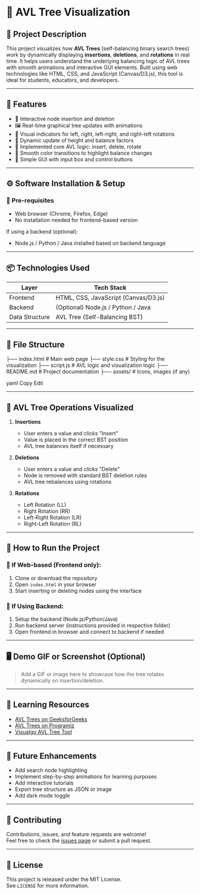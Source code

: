 # 🌳 AVL Tree Visualization

## 📌 Project Description

This project visualizes how **AVL Trees** (self-balancing binary search trees) work by dynamically displaying **insertions**, **deletions**, and **rotations** in real time. It helps users understand the underlying balancing logic of AVL trees with smooth animations and interactive GUI elements. Built using web technologies like HTML, CSS, and JavaScript (Canvas/D3.js), this tool is ideal for students, educators, and developers.

---

## 🧩 Features

- 🔄 Interactive node insertion and deletion
- 🖼️ Real-time graphical tree updates with animations
- 📐 Visual indicators for left, right, left-right, and right-left rotations
- 📏 Dynamic update of height and balance factors
- 🧠 Implemented core AVL logic: insert, delete, rotate
- 🎨 Smooth color transitions to highlight balance changes
- 💬 Simple GUI with input box and control buttons

---

## ⚙️ Software Installation & Setup

### 📌 Pre-requisites

- Web browser (Chrome, Firefox, Edge)
- No installation needed for frontend-based version

If using a backend (optional):
- Node.js / Python / Java installed based on backend language

---

## 📦 Technologies Used

| Layer      | Tech Stack                           |
|------------|---------------------------------------|
| Frontend   | HTML, CSS, JavaScript (Canvas/D3.js) |
| Backend    | (Optional) Node.js / Python / Java   |
| Data Structure | AVL Tree (Self-Balancing BST)    |

---

## 📁 File Structure

├── index.html # Main web page
├── style.css # Styling for the visualization
├── script.js # AVL logic and visualization logic
├── README.md # Project documentation
├── assets/ # Icons, images (if any)

yaml
Copy
Edit

---

## 🧪 AVL Tree Operations Visualized

1. **Insertions**
   - User enters a value and clicks "Insert"
   - Value is placed in the correct BST position
   - AVL tree balances itself if necessary

2. **Deletions**
   - User enters a value and clicks "Delete"
   - Node is removed with standard BST deletion rules
   - AVL tree rebalances using rotations

3. **Rotations**
   - Left Rotation (LL)
   - Right Rotation (RR)
   - Left-Right Rotation (LR)
   - Right-Left Rotation (RL)

---

## 🚀 How to Run the Project

### 🔹 If Web-based (Frontend only):

1. Clone or download the repository
2. Open `index.html` in your browser
3. Start inserting or deleting nodes using the interface

### 🔹 If Using Backend:

1. Setup the backend (Node.js/Python/Java)
2. Run backend server (instructions provided in respective folder)
3. Open frontend in browser and connect to backend if needed

---

## 🖥️ Demo GIF or Screenshot (Optional)

> Add a GIF or image here to showcase how the tree rotates dynamically on insertion/deletion.

---

## 🌱 Learning Resources

- [AVL Trees on GeeksforGeeks](https://www.geeksforgeeks.org/avl-tree-set-1-insertion/)
- [AVL Trees on Programiz](https://www.programiz.com/dsa/avl-tree)
- [Visualgo AVL Tree Tool](https://visualgo.net/en/bst)

---

## 🔮 Future Enhancements

- Add search node highlighting
- Implement step-by-step animations for learning purposes
- Add interactive tutorials
- Export tree structure as JSON or image
- Add dark mode toggle

---

## 🤝 Contributing

Contributions, issues, and feature requests are welcome!  
Feel free to check the [issues page](https://github.com/your-repo/issues) or submit a pull request.

---

## 📄 License

This project is released under the MIT License.  
See `LICENSE` for more information.
